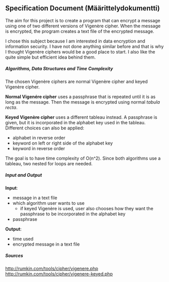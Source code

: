 ## Specification Document (Määrittelydokumentti)

The aim for this project is to create a program that can encrypt a message using one of two different versions of Vigenère cipher.
 When the message is encrypted, the program creates a text file of the encrypted message.
 
I chose this subject because I am interested in data encryption and information security. I have not done anything similar before
 and that is why I thought Vigenère ciphers would be a good place to start. I also like the  quite simple but efficient idea behind them.


##### Algorithms, Data Structures and Time Complexity
The chosen Vigenère ciphers are normal Vigenère cipher and keyed Vigenère cipher. 

**Normal Vigenére cipher** uses a passphrase that is repeated until it is as long as the message. Then the message is encrypted using normal *tabula recta*.

**Keyed Vigenère cipher** uses a different tableau instead. A passphrase is given, but it is incorporated in the alphabet key used in the tableau. Different choices can also be applied: 
- alphabet in reverse order
- keyword on left or right side of the alphabet key
- keyword in reverse order 

The goal is to have time complexity of O(n^2). Since both algorithms use a tableau, two nested for loops are needed.
  
  
##### Input and Output
**Input**:
- message in a text file
- which algorithm user wants to use
    - if keyed Vigenère is used, user also chooses how they want the passphrase to be incorporated in the alphabet key
- passphrase

**Output**:
- time used
- encrypted message in a text file


##### Sources

http://rumkin.com/tools/cipher/vigenere.php
http://rumkin.com/tools/cipher/vigenere-keyed.php




